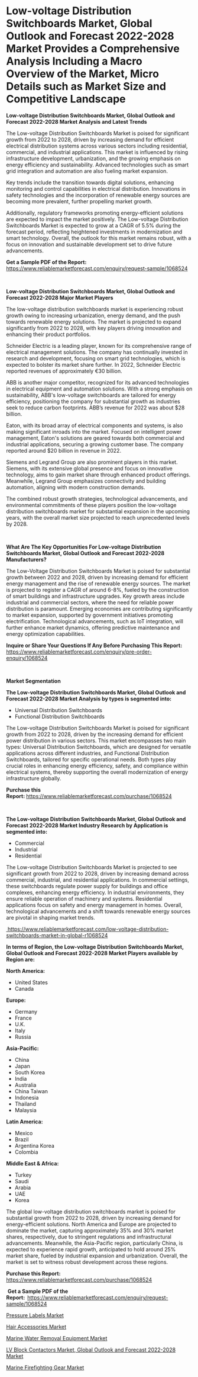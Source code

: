 <p><h1>Low-voltage Distribution Switchboards Market, Global Outlook and Forecast 2022-2028 Market Provides a Comprehensive Analysis Including a Macro Overview of the Market, Micro Details such as Market Size and Competitive Landscape</h1></p><p><strong>Low-voltage Distribution Switchboards Market, Global Outlook and Forecast 2022-2028 Market Analysis and Latest Trends</strong></p>
<p><p>The Low-voltage Distribution Switchboards Market is poised for significant growth from 2022 to 2028, driven by increasing demand for efficient electrical distribution systems across various sectors including residential, commercial, and industrial applications. This market is influenced by rising infrastructure development, urbanization, and the growing emphasis on energy efficiency and sustainability. Advanced technologies such as smart grid integration and automation are also fueling market expansion.</p><p>Key trends include the transition towards digital solutions, enhancing monitoring and control capabilities in electrical distribution. Innovations in safety technologies and the incorporation of renewable energy sources are becoming more prevalent, further propelling market growth. </p><p>Additionally, regulatory frameworks promoting energy-efficient solutions are expected to impact the market positively. The Low-voltage Distribution Switchboards Market is expected to grow at a CAGR of 5.5% during the forecast period, reflecting heightened investments in modernization and smart technology. Overall, the outlook for this market remains robust, with a focus on innovation and sustainable development set to drive future advancements.</p></p>
<p><strong>Get a Sample PDF of the Report:&nbsp;</strong> <a href="https://www.reliablemarketforecast.com/enquiry/request-sample/1068524?utm_campaign=1169&utm_medium=2&utm_source=Github&utm_content=ia&utm_term=03122024&utm_id=low-voltage-distribution-switchboards-market-global-outlook-and-forecast-2022-2028">https://www.reliablemarketforecast.com/enquiry/request-sample/1068524</a></p>
<p>&nbsp;</p>
<p><strong>Low-voltage Distribution Switchboards Market, Global Outlook and Forecast 2022-2028 Major Market Players</strong></p>
<p><p>The low-voltage distribution switchboards market is experiencing robust growth owing to increasing urbanization, energy demand, and the push towards renewable energy solutions. The market is projected to expand significantly from 2022 to 2028, with key players driving innovation and enhancing their product portfolios.</p><p>Schneider Electric is a leading player, known for its comprehensive range of electrical management solutions. The company has continually invested in research and development, focusing on smart grid technologies, which is expected to bolster its market share further. In 2022, Schneider Electric reported revenues of approximately €30 billion.</p><p>ABB is another major competitor, recognized for its advanced technologies in electrical equipment and automation solutions. With a strong emphasis on sustainability, ABB's low-voltage switchboards are tailored for energy efficiency, positioning the company for substantial growth as industries seek to reduce carbon footprints. ABB’s revenue for 2022 was about $28 billion.</p><p>Eaton, with its broad array of electrical components and systems, is also making significant inroads into the market. Focused on intelligent power management, Eaton's solutions are geared towards both commercial and industrial applications, securing a growing customer base. The company reported around $20 billion in revenue in 2022.</p><p>Siemens and Legrand Group are also prominent players in this market. Siemens, with its extensive global presence and focus on innovative technology, aims to gain market share through enhanced product offerings. Meanwhile, Legrand Group emphasizes connectivity and building automation, aligning with modern construction demands.</p><p>The combined robust growth strategies, technological advancements, and environmental commitments of these players position the low-voltage distribution switchboards market for substantial expansion in the upcoming years, with the overall market size projected to reach unprecedented levels by 2028.</p></p>
<p>&nbsp;</p>
<p><strong>What Are The Key Opportunities For Low-voltage Distribution Switchboards Market, Global Outlook and Forecast 2022-2028 Manufacturers?</strong></p>
<p><p>The Low-Voltage Distribution Switchboards Market is poised for substantial growth between 2022 and 2028, driven by increasing demand for efficient energy management and the rise of renewable energy sources. The market is projected to register a CAGR of around 6-8%, fueled by the construction of smart buildings and infrastructure upgrades. Key growth areas include industrial and commercial sectors, where the need for reliable power distribution is paramount. Emerging economies are contributing significantly to market expansion, supported by government initiatives promoting electrification. Technological advancements, such as IoT integration, will further enhance market dynamics, offering predictive maintenance and energy optimization capabilities.</p></p>
<p><strong>Inquire or Share Your Questions If Any Before Purchasing This Report:</strong> <a href="https://www.reliablemarketforecast.com/enquiry/pre-order-enquiry/1068524?utm_campaign=1169&utm_medium=2&utm_source=Github&utm_content=ia&utm_term=03122024&utm_id=low-voltage-distribution-switchboards-market-global-outlook-and-forecast-2022-2028">https://www.reliablemarketforecast.com/enquiry/pre-order-enquiry/1068524</a></p>
<p>&nbsp;</p>
<p><strong>Market Segmentation</strong></p>
<p><strong>The Low-voltage Distribution Switchboards Market, Global Outlook and Forecast 2022-2028 Market Analysis by types is segmented into:</strong></p>
<p><ul><li>Universal Distribution Switchboards</li><li>Functional Distribution Switchboards</li></ul></p>
<p><p>The Low-voltage Distribution Switchboards Market is poised for significant growth from 2022 to 2028, driven by the increasing demand for efficient power distribution in various sectors. This market encompasses two main types: Universal Distribution Switchboards, which are designed for versatile applications across different industries, and Functional Distribution Switchboards, tailored for specific operational needs. Both types play crucial roles in enhancing energy efficiency, safety, and compliance within electrical systems, thereby supporting the overall modernization of energy infrastructure globally.</p></p>
<p><strong>Purchase this Report:&nbsp;</strong><a href="https://www.reliablemarketforecast.com/purchase/1068524?utm_campaign=1169&utm_medium=2&utm_source=Github&utm_content=ia&utm_term=03122024&utm_id=low-voltage-distribution-switchboards-market-global-outlook-and-forecast-2022-2028">https://www.reliablemarketforecast.com/purchase/1068524</a></p>
<p>&nbsp;</p>
<p><strong>The Low-voltage Distribution Switchboards Market, Global Outlook and Forecast 2022-2028 Market Industry Research by Application is segmented into:</strong></p>
<p><ul><li>Commercial</li><li>Industrial</li><li>Residential</li></ul></p>
<p><p>The Low-voltage Distribution Switchboards Market is projected to see significant growth from 2022 to 2028, driven by increasing demand across commercial, industrial, and residential applications. In commercial settings, these switchboards regulate power supply for buildings and office complexes, enhancing energy efficiency. In industrial environments, they ensure reliable operation of machinery and systems. Residential applications focus on safety and energy management in homes. Overall, technological advancements and a shift towards renewable energy sources are pivotal in shaping market trends.</p></p>
<p><a href="https://www.reliablemarketforecast.com/low-voltage-distribution-switchboards-market-in-global-r1068524?utm_campaign=1169&utm_medium=2&utm_source=Github&utm_content=ia&utm_term=03122024&utm_id=low-voltage-distribution-switchboards-market-global-outlook-and-forecast-2022-2028">&nbsp;https://www.reliablemarketforecast.com/low-voltage-distribution-switchboards-market-in-global-r1068524</a></p>
<p><strong>In terms of Region, the Low-voltage Distribution Switchboards Market, Global Outlook and Forecast 2022-2028 Market Players available by Region are:</strong></p>
<p>
    <p> <strong> North America: </strong>
        <ul>
            <li>United States</li>
            <li>Canada</li>
        </ul>
        </p> 
    <p> <strong> Europe: </strong>
        <ul>
            <li>Germany</li>
            <li>France</li>
            <li>U.K.</li>
            <li>Italy</li>
            <li>Russia</li>
        </ul>
        </p> 
    <p> <strong> Asia-Pacific: </strong>
        <ul>
            <li>China</li>
            <li>Japan</li>
            <li>South Korea</li>
            <li>India</li>
            <li>Australia</li>
            <li>China Taiwan</li>
            <li>Indonesia</li>
            <li>Thailand</li>
            <li>Malaysia</li>
        </ul>
        </p> 
    <p> <strong> Latin America: </strong>
        <ul>
            <li>Mexico</li>
            <li>Brazil</li>
            <li>Argentina Korea</li>
            <li>Colombia</li>
        </ul>
        </p> 
    <p> <strong> Middle East & Africa: </strong>
        <ul>
            <li>Turkey</li>
            <li>Saudi</li>
            <li>Arabia</li>
            <li>UAE</li>
            <li>Korea</li>
        </ul>
    </p>
    </p>
<p><p>The global low-voltage distribution switchboards market is poised for substantial growth from 2022 to 2028, driven by increasing demand for energy-efficient solutions. North America and Europe are projected to dominate the market, capturing approximately 35% and 30% market shares, respectively, due to stringent regulations and infrastructural advancements. Meanwhile, the Asia-Pacific region, particularly China, is expected to experience rapid growth, anticipated to hold around 25% market share, fueled by industrial expansion and urbanization. Overall, the market is set to witness robust development across these regions.</p></p>
<p><strong>Purchase this Report: </strong><a href="https://www.reliablemarketforecast.com/purchase/1068524?utm_campaign=1169&utm_medium=2&utm_source=Github&utm_content=ia&utm_term=03122024&utm_id=low-voltage-distribution-switchboards-market-global-outlook-and-forecast-2022-2028">https://www.reliablemarketforecast.com/purchase/1068524</a></p>
<p>&nbsp;<strong>Get a Sample PDF of the Report:&nbsp;&nbsp;</strong><a href="https://www.reliablemarketforecast.com/enquiry/request-sample/1068524?utm_campaign=1169&utm_medium=2&utm_source=Github&utm_content=ia&utm_term=03122024&utm_id=low-voltage-distribution-switchboards-market-global-outlook-and-forecast-2022-2028">https://www.reliablemarketforecast.com/enquiry/request-sample/1068524</a></p>
<p><strong></strong></p>
<p><p><a href="https://www.linkedin.com/pulse/pressure-labels-market-transformation-comparative-analysis-irv6e?utm_campaign=1169&utm_medium=2&utm_source=Github&utm_content=ia&utm_term=03122024&utm_id=low-voltage-distribution-switchboards-market-global-outlook-and-forecast-2022-2028">Pressure Labels Market</a></p><p><a href="https://www.linkedin.com/pulse/driving-forces-global-hair-accessories-market-trends-applications-iafve?utm_campaign=1169&utm_medium=2&utm_source=Github&utm_content=ia&utm_term=03122024&utm_id=low-voltage-distribution-switchboards-market-global-outlook-and-forecast-2022-2028">Hair Accessories Market</a></p><p><a href="https://issuu.com/reportprime-2/docs/marine-water-removal-equipment-market-size-2030.pp?utm_campaign=1169&utm_medium=2&utm_source=Github&utm_content=ia&utm_term=03122024&utm_id=low-voltage-distribution-switchboards-market-global-outlook-and-forecast-2022-2028">Marine Water Removal Equipment Market</a></p><p><a href="https://github.com/pizolina/Market-Research-Report-List-6/blob/main/lv-block-contactors-market-global-outlook-and-forecast-2022-2028-market.md?utm_campaign=1169&utm_medium=2&utm_source=Github&utm_content=ia&utm_term=03122024&utm_id=low-voltage-distribution-switchboards-market-global-outlook-and-forecast-2022-2028">LV Block Contactors Market, Global Outlook and Forecast 2022-2028 Market</a></p><p><a href="https://issuu.com/reportprime-2/docs/marine-firefighting-gear-market-size-2030.pptx?utm_campaign=1169&utm_medium=2&utm_source=Github&utm_content=ia&utm_term=03122024&utm_id=low-voltage-distribution-switchboards-market-global-outlook-and-forecast-2022-2028">Marine Firefighting Gear Market</a></p></p>